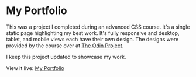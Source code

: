 # My Portfolio

This was a project I completed during an advanced CSS course. It's a single static page highlighting my best work. It's fully responsive and desktop, tablet, and mobile views each have their own design. The designs were provided by the course over at [The Odin Project](https://www.theodinproject.com/lessons/advanced-html-and-css-personal-portfolio).

I keep this project updated to showcase my work.

View it live: [My Portfolio](https://technikka.github.io/Portfolio/)